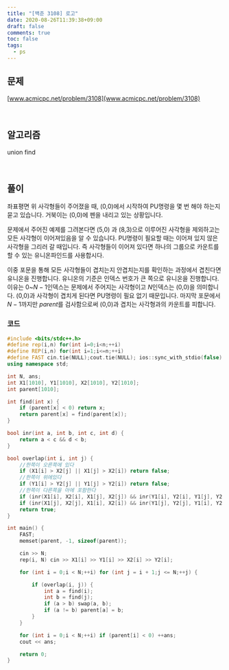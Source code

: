 ```yaml
---
title: "[백준 3108] 로고"
date: 2020-08-26T11:39:38+09:00
draft: false
comments: true
toc: false
tags:
  - ps
---
```


## 문제

[www.acmicpc.net/problem/3108](www.acmicpc.net/problem/3108)

<br>

## 알고리즘

union find

<br>

## 풀이

좌표평면 위 사각형들이 주어졌을 때, (0,0)에서 시작하여 PU명령을 몇 번 해야 하는지 묻고 있습니다. 거북이는 (0,0)에 펜을 내리고 있는 상황입니다.

문제에서 주어진 예제를 그려본다면 (5,0) 과 (8,3)으로 이루어진 사각형을 제외하고는 모든 사각형이 이어져있음을 알 수 있습니다. PU명령이 필요할 때는 이어져 있지 않은 사각형을 그리러 갈 때입니다. 즉 사각형들이 이어져 있다면 하나의 그룹으로 카운트를 할 수 있는 유니온파인드를 사용합시다.

이중 포문을 통해 모든 사각형들이 겹치는지 안겹치는지를 확인하는 과정에서 겹친다면 유니온을 진행합니다. 유니온의 기준은 인덱스 번호가 큰 쪽으로 유니온을 진행합니다. 이유는 0~$N-1$인덱스는 문제에서 주어지는 사각형이고 $N$인덱스는 (0,0)을 의미합니다. (0,0)과 사각형이 겹치게 된다면 PU명령이 필요 없기 때문입니다. 마지막 포문에서 $N-1$까지만 $parent$를 검사함으로써 (0,0)과 겹치는 사각형과의 카운트를 피합니다.

### 코드

```c++
#include <bits/stdc++.h>
#define rep(i,n) for(int i=0;i<n;++i)
#define REP(i,n) for(int i=1;i<=n;++i)
#define FAST cin.tie(NULL);cout.tie(NULL); ios::sync_with_stdio(false)
using namespace std;

int N, ans;
int X1[1010], Y1[1010], X2[1010], Y2[1010];
int parent[1010];

int find(int x) {
    if (parent[x] < 0) return x;
    return parent[x] = find(parent[x]);
}

bool inr(int a, int b, int c, int d) {
    return a < c && d < b;
}

bool overlap(int i, int j) {
    //한쪽이 오른쪽에 있다
    if (X1[i] > X2[j] || X1[j] > X2[i]) return false;
    //한쪽이 위에있다
    if (Y1[i] > Y2[j] || Y1[j] > Y2[i]) return false;
    //한쪽이 다른쪽을 아에 포함한다
    if (inr(X1[i], X2[i], X1[j], X2[j]) && inr(Y1[i], Y2[i], Y1[j], Y2[j])) return false;
    if (inr(X1[j], X2[j], X1[i], X2[i]) && inr(Y1[j], Y2[j], Y1[i], Y2[i])) return false;
    return true;
}

int main() {
    FAST;
    memset(parent, -1, sizeof(parent));

    cin >> N;
    rep(i, N) cin >> X1[i] >> Y1[i] >> X2[i] >> Y2[i];

    for (int i = 0;i < N;++i) for (int j = i + 1;j <= N;++j) {

        if (overlap(i, j)) {
            int a = find(i);
            int b = find(j);
            if (a > b) swap(a, b);
            if (a != b) parent[a] = b;
        }
    }

    for (int i = 0;i < N;++i) if (parent[i] < 0) ++ans;
    cout << ans;

    return 0;
}
```
